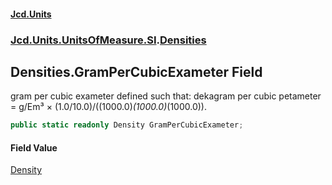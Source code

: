 #### [Jcd.Units](index 'index')
### [Jcd.Units.UnitsOfMeasure.SI](Jcd.Units.UnitsOfMeasure.SI 'Jcd.Units.UnitsOfMeasure.SI').[Densities](Densities 'Jcd.Units.UnitsOfMeasure.SI.Densities')

## Densities.GramPerCubicExameter Field

gram per cubic exameter defined such that: dekagram per cubic petameter = g/Em³ ×
(1.0/10.0)/((1000.0)*(1000.0)*(1000.0)).

```csharp
public static readonly Density GramPerCubicExameter;
```

#### Field Value
[Density](Density 'Jcd.Units.UnitTypes.Density')